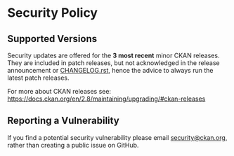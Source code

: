# Security Policy

## Supported Versions

Security updates are offered for the **3 most recent** minor CKAN releases. They are included in patch releases, but not acknowledged in the release announcement or [CHANGELOG.rst](CHANGELOG.rst), hence the advice to always run the latest patch releases.

For more about CKAN releases see: https://docs.ckan.org/en/2.8/maintaining/upgrading/#ckan-releases

## Reporting a Vulnerability

If you find a potential security vulnerability please email security@ckan.org, rather than creating a public issue on GitHub.
